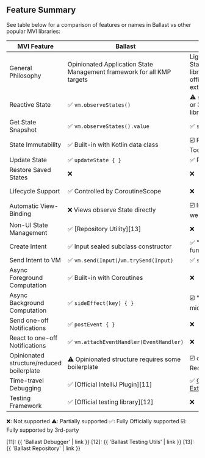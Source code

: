 ---
---

## Feature Summary

See table below for a comparison of features or names in Ballast vs other popular MVI libraries:


| MVI Feature                               | Ballast                                                                | [Redux][20]                                                                              | [Orbit][30]                                                  | [MVIKotlin][40]                                      |
|-------------------------------------------|------------------------------------------------------------------------|------------------------------------------------------------------------------------------|--------------------------------------------------------------|------------------------------------------------------|
| General Philosophy                        | Opinionated Application State Management framework for all KMP targets | Lightweight JS UI State Management library, with many official and unofficial extensions | Fully-featured, low-profile UI MVI framework for Android     | Redux implementation in Kotlin for Android           |
| Reactive State                            | ✅&nbsp;`vm.observeStates()`                                            | ⚠️&nbsp;`store.subscribe()` or 3rd-party libraries                                       | ✅&nbsp;`container.stateFlow`                                 | ✅&nbsp;`store.states(Observer<State>)`               |
| Get State Snapshot                        | ✅&nbsp;`vm.observeStates().value`                                      | ✅&nbsp;`store.getState()`                                                                | ✅&nbsp;`container.stateFlow.value`                           | ✅&nbsp;                                              |
| State Immutability                        | ✅&nbsp;Built-in with Kotlin data class                                 | ☑️&nbsp;Requires Redux Toolkit w/ Immer                                                  | ✅&nbsp;Built-in with Kotlin data class                       | ✅&nbsp;                                              |
| Update State                              | ✅&nbsp;`updateState { }`                                               | ✅&nbsp;Reducers                                                                          | ✅&nbsp;`reduce { }`                                          | ✅&nbsp;`Reducer<State, Intent>`                      |
| Restore Saved States                      | ❌&nbsp;                                                                | ❌&nbsp;                                                                                  | ✅&nbsp;Built-in                                              | ⚠️&nbsp;Manual restoration with Essenty              |
| Lifecycle Support                         | ✅&nbsp;Controlled by CoroutineScope                                    | ❌&nbsp;                                                                                  | ✅&nbsp;Controlled by Android ViewModel                       | ⚠️&nbsp;Manual control with Essenty/Binder utilities |
| Automatic View-Binding                    | ❌&nbsp;Views observe State directly                                    | ☑️&nbsp;Integrates very well with React                                                  | ❌&nbsp;Views observe State directly                          | ⚠️&nbsp;Optional `MviView` utility                   |
| Non-UI State Management                   | ✅&nbsp;[Repository Utility][13]                                        | ❌&nbsp;                                                                                  | ❌&nbsp;                                                      | ❌&nbsp;                                              |
| Create Intent                             | ✅&nbsp;Input sealed subclass constructor                               | ✅&nbsp;"actionCreators" functions                                                        | ⚠️&nbsp;Implicit, `intent { }`                               | ✅&nbsp;Input sealed subclass constructor             |
| Send Intent to VM                         | ✅&nbsp;`vm.send(Input)`/`vm.trySend(Input)`                            | ✅&nbsp;`store.dispatch()`                                                                | ✅&nbsp;Directly call VM function                             | ✅&nbsp;`store.accept(Intent)`                        |
| Async Foreground Computation              | ✅&nbsp;Built-in with Coroutines                                        | ❌&nbsp;                                                                                  | ✅&nbsp;Built-in with Coroutines                              | ❌                                                    |
| Async Background Computation              | ✅&nbsp;`sideEffect(key) { }`                                           | ☑️&nbsp;"Thunk" middleware                                                               | ✅&nbsp;`repeatOnSubscription { }`                            | ✅&nbsp;Executors+Messages                            |
| Send one-off Notifications                | ✅&nbsp;`postEvent { }`                                                 | ❌&nbsp;                                                                                  | ✅&nbsp;`postSideEffect()`                                    | ✅&nbsp;publish(Label)                                |
| React to one-off Notifications            | ✅&nbsp;`vm.attachEventHandler(EventHandler)`                           | ❌&nbsp;                                                                                  | ✅&nbsp;`container.sideEffectFlow.collect { }`                | ✅&nbsp;`store.labels(Observer<Label>)`               |
| Opinionated structure/reduced boilerplate | ⚠️&nbsp;Opinionated structure requires some boilerplate                | ☑️&nbsp;`createSlice()` in Redux Toolkit                                                 | ✅&nbsp;The whole framework was created to reduce boilerplate | ❌&nbsp;                                              |
| Time-travel Debugging                     | ✅&nbsp;[Official IntelliJ Plugin][11]                                  | ✅&nbsp;[Official Browser Extension][21]                                                  | ❌&nbsp;                                                      | ✅&nbsp;[Official IntelliJ Plugin][41]                |
| Testing Framework                         | ✅&nbsp;[Official testing library][12]                                  | ❌&nbsp;                                                                                  | ✅&nbsp;[Official testing library][32]                        | ❌&nbsp;                                              |

❌: Not supported
⚠️: Partially supported
✅: Fully Officially supported
☑️: Fully supported by 3rd-party 

[11]: {{ 'Ballast Debugger' | link }}
[12]: {{ 'Ballast Testing Utils' | link }}
[13]: {{ 'Ballast Repository' | link }}

[20]: https://github.com/reduxjs/redux
[21]: https://github.com/reduxjs/redux-devtools
[22]: https://redux.js.org/usage/writing-tests

[30]: https://github.com/orbit-mvi/orbit-mvi
[32]: https://orbit-mvi.org/Test/overview/

[40]: https://github.com/arkivanov/MVIKotlin
[41]: https://arkivanov.github.io/MVIKotlin/time_travel.html

